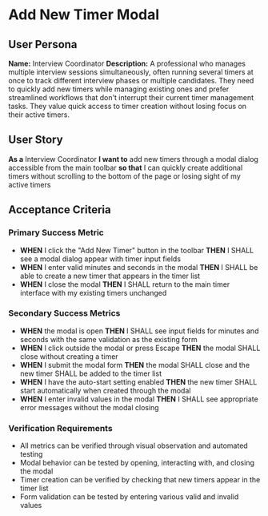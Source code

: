 # Add New Timer Modal

## User Persona

**Name:** Interview Coordinator
**Description:** A professional who manages multiple interview sessions simultaneously, often running several timers at once to track different interview phases or multiple candidates. They need to quickly add new timers while managing existing ones and prefer streamlined workflows that don't interrupt their current timer management tasks. They value quick access to timer creation without losing focus on their active timers.

## User Story

**As a** Interview Coordinator
**I want to** add new timers through a modal dialog accessible from the main toolbar
**so that** I can quickly create additional timers without scrolling to the bottom of the page or losing sight of my active timers

## Acceptance Criteria

### Primary Success Metric

- **WHEN** I click the "Add New Timer" button in the toolbar **THEN** I SHALL see a modal dialog appear with timer input fields
- **WHEN** I enter valid minutes and seconds in the modal **THEN** I SHALL be able to create a new timer that appears in the timer list
- **WHEN** I close the modal **THEN** I SHALL return to the main timer interface with my existing timers unchanged

### Secondary Success Metrics

- **WHEN** the modal is open **THEN** I SHALL see input fields for minutes and seconds with the same validation as the existing form
- **WHEN** I click outside the modal or press Escape **THEN** the modal SHALL close without creating a timer
- **WHEN** I submit the modal form **THEN** the modal SHALL close and the new timer SHALL be added to the timer list
- **WHEN** I have the auto-start setting enabled **THEN** the new timer SHALL start automatically when created through the modal
- **WHEN** I enter invalid values in the modal **THEN** I SHALL see appropriate error messages without the modal closing

### Verification Requirements

- All metrics can be verified through visual observation and automated testing
- Modal behavior can be tested by opening, interacting with, and closing the modal
- Timer creation can be verified by checking that new timers appear in the timer list
- Form validation can be tested by entering various valid and invalid values
